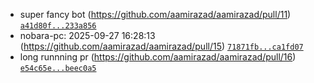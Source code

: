
- super fancy bot (https://github.com/aamirazad/aamirazad/pull/11) [`a41d80f...233a856`](https://github.com/aamirazad/aamirazad/compare/a41d80f...233a856)
- nobara-pc: 2025-09-27 16:28:13 (https://github.com/aamirazad/aamirazad/pull/15) [`71871fb...ca1fd07`](https://github.com/aamirazad/aamirazad/compare/71871fb...ca1fd07)
- long runnning pr (https://github.com/aamirazad/aamirazad/pull/16) [`e54c65e...beec0a5`](https://github.com/aamirazad/aamirazad/compare/e54c65e...beec0a5)
